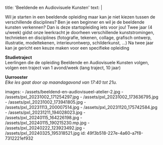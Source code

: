 title: 'Beeldende en Audiovisuele Kunsten'
text: |
  <p>Wil je starten in een beeldende opleiding maar kan je niet kiezen tussen de verschillende disciplines? Ben je een beginner en wil je de beeldende kunsten verkennen? Dan is deze startopleiding iets voor jou! Twee jaar (4 u/week) gidst onze leerkracht je doorheen verschillende kunststromingen, technieken en disciplines (fotografie, tekenen, collage, grafisch ontwerp, illustratie, modeltekenen, interieurontwerp, schilderkunst, ...) Na twee jaar kan je gericht een keuze maken voor een specifieke opleiding
  </p>
  <p><strong>Studietraject</strong><br>Leerlingen die de opleiding Beeldende en Audiovisuele Kunsten volgen, volgen een traject van 1 avond/week (lang traject, 10 jaar)
  </p>
  <p><strong>Uurrooster</strong><br><em>Elke les gaat door op maandagavond van 17:40 tot 21u.<br></em>
  </p>
images:
  - /assets/beeldend-en-audiovisueel-atelier-2.jpg
  - /assets/pxl_20231002_171254297.jpg
  - /assets/pxl_20231002_173636795.jpg
  - /assets/pxl_20231002_173941805.jpg
  - /assets/pxl_20231113_200007514.jpg
  - /assets/pxl_20231120_175742584.jpg
  - /assets/pxl_20231211_194028023.jpg
  - /assets/pxl_20240115_164226198.jpg
  - /assets/pxl_20240115_190215230.mp.jpg
  - /assets/pxl_20240222_123923492.jpg
  - /assets/pxl_20240325_195318521.jpg
id: 49f3b518-227e-4a60-a7f8-7312221ef932
